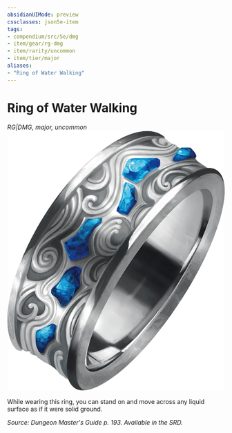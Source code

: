 ```yaml
---
obsidianUIMode: preview
cssclasses: json5e-item
tags:
- compendium/src/5e/dmg
- item/gear/rg-dmg
- item/rarity/uncommon
- item/tier/major
aliases: 
- "Ring of Water Walking"
---
```

# Ring of Water Walking
*RG|DMG, major, uncommon*  
![](https://raw.githubusercontent.com/5etools-mirror-2/5etools-img/main/items/DMG/Ring%20of%20Water%20Walking.webp#right)  


While wearing this ring, you can stand on and move across any liquid surface as if it were solid ground.

*Source: Dungeon Master's Guide p. 193. Available in the SRD.*